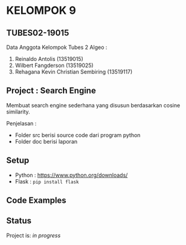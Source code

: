 # KELOMPOK 9

## TUBES02-19015
Data Anggota Kelompok Tubes 2 Algeo :
1. Reinaldo Antolis                   (13519015)
2. Wilbert Fangderson                 (13519025)
3. Rehagana Kevin Christian Sembiring (13519117)

## Project : Search Engine
Membuat search engine sederhana yang disusun berdasarkan cosine similarity.
 
Penjelasan :
* Folder src berisi source code dari program python
* Folder doc berisi laporan

## Setup
* Python : https://www.python.org/downloads/
* Flask : `pip install flask`

## Code Examples


## Status
Project is: _in progress_
